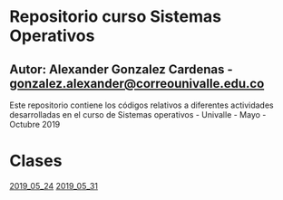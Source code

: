 # Repositorio curso Sistemas Operativos
## Autor: Alexander Gonzalez Cardenas - gonzalez.alexander@correounivalle.edu.co

Este repositorio contiene los códigos relativos a diferentes actividades desarrolladas en el curso de Sistemas operativos - Univalle - Mayo - Octubre 2019

# Clases

[2019_05_24](2019_05_24)
[2019_05_31](2019_05_31)
